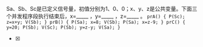 Sa、Sb、Sc是已定义信号量，初值分别为1、0、0；x、y、z是公共变量。下面三个并发程序段执行结束后，x=_____ ，y=_____ ，z=_____
。
    ```
	    prA() {
	        P(Sc);
	        z=x+y;
	        V(Sb);
	    }
	    prB() {
	        P(Sa);
	        x=8;
	        V(Sb);
	        P(Sa);
	        x=z-9;
	    }
	    prC() {
	        y=20;
	        P(Sb);
	        V(Sc);
	        P(Sb);
	        y=z-y;
	        V(Sa);
	    }
	    ```
    
- [x]  

